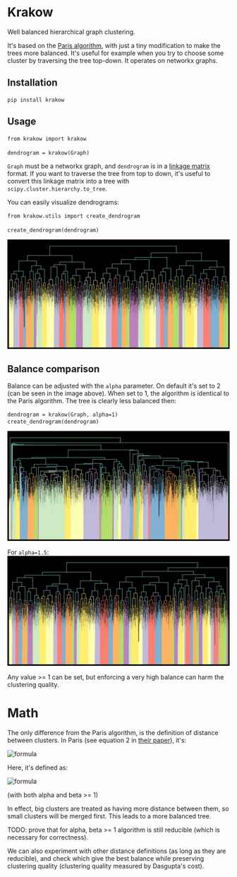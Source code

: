 # Krakow

Well balanced hierarchical graph clustering.

It's based on the [Paris algorithm](https://github.com/tbonald/paris), with just a tiny modification to make the trees more balanced. It's useful for example when you try to choose some cluster by traversing the tree top-down. It operates on networkx graphs.

## Installation

```
pip install krakow
```

## Usage

```
from krakow import krakow

dendrogram = krakow(Graph)
```

`Graph` must be a networkx graph, and `dendrogram` is in a [linkage matrix](https://docs.scipy.org/doc/scipy/reference/generated/scipy.cluster.hierarchy.linkage.html#scipy.cluster.hierarchy.linkage) format. If you want to traverse the tree from top to down, it's useful to convert this linkage matrix into a tree with `scipy.cluster.hierarchy.to_tree`.

You can easily visualize dendrograms:
```
from krakow.utils import create_dendrogram

create_dendrogram(dendrogram)
```
![Img](images/balance2.png)


## Balance comparison

Balance can be adjusted with the `alpha` parameter. On default it's set to 2 (can be seen in the image above). When set to 1, the algorithm is identical to the Paris algorithm. The tree is clearly less balanced then:
```
dendrogram = krakow(Graph, alpha=1)
create_dendrogram(dendrogram)
```

![Img](images/balance1.png)

For `alpha=1.5`:
![Img](images/balance1.5.png)

Any value >= 1 can be set, but enforcing a very high balance can harm the clustering quality.

# Math

The only difference from the Paris algorithm, is the definition of distance between clusters. In Paris (see equation 2 in [their paper](https://arxiv.org/pdf/1806.01664.pdf)), it's:

![formula](https://render.githubusercontent.com/render/math?math=d(a,b)=\frac{p(a)p(b)}{p(a,b)})

Here, it's defined as:

![formula](https://render.githubusercontent.com/render/math?math=d(a,b)=\frac{min(p(a),p(b))^{\alpha}max(p(a),p(b))^{\beta}}{p(a,b)})

(with both alpha and beta >= 1)

In effect, big clusters are treated as having more distance between them, so small clusters will be merged first. This leads to a more balanced tree.

TODO: prove that for alpha, beta >= 1 algorithm is still reducible (which is necessary for correctness).

We can also experiment with other distance definitions (as long as they are reducible), and check which give the best balance while preserving clustering quality (clustering quality measured by Dasgupta's cost).
